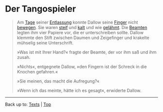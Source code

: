 # Der Tangospieler

> Am [Tage](../../nouns/t/ta/Tag.md) seiner [Entlassung](../../nouns/e/en/Entlassung.md) konnte Dallow seine [Finger](../../nouns/f/fi/Finger.md) nicht [bewegen](../../verbs/b/be/bewegen.md). Sie waren [steif](../../adjectives/s/st/steif.md) und [kalt](../../adjectives/k/ka/kalt.md) und wie [gelähmt](../../adjectives/g/ge/gelaehmt). Die [Beamten](../../nouns/b/be/Beamter.md) legten ihm vier Papiere vor, die er unterschreiben sollte. Dallow klemmte den Stift zwischen Daumen und Zeigefinger und krakelte mühselig seine Unterschrift.
>
> »Was ist mit Ihrer Hand?« fragte der Beamte, der vor ihm saß und ihm zusah.
>
> »Nichts«, entgegnete Dallow, »den Fingern ist der Schreck in die Knochen gefahren.«
>
> »Sie meinen, das macht die Aufregung?«
>
> »Wenn ich das meinte, hätte ich es gesagt«, erwiderte Dallow.
>
> 

----

Back up to: [Texts](../index.md) | [Top](../../index.md)
